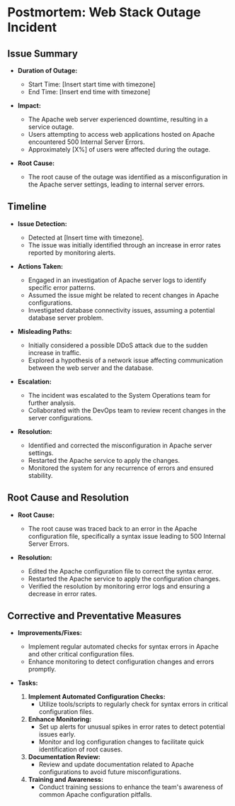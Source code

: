 # Postmortem: Web Stack Outage Incident

## Issue Summary

- **Duration of Outage:**
  - Start Time: [Insert start time with timezone]
  - End Time: [Insert end time with timezone]

- **Impact:**
  - The Apache web server experienced downtime, resulting in a service outage.
  - Users attempting to access web applications hosted on Apache encountered 500 Internal Server Errors.
  - Approximately [X%] of users were affected during the outage.

- **Root Cause:**
  - The root cause of the outage was identified as a misconfiguration in the Apache server settings, leading to internal server errors.

## Timeline

- **Issue Detection:**
  - Detected at [Insert time with timezone].
  - The issue was initially identified through an increase in error rates reported by monitoring alerts.

- **Actions Taken:**
  - Engaged in an investigation of Apache server logs to identify specific error patterns.
  - Assumed the issue might be related to recent changes in Apache configurations.
  - Investigated database connectivity issues, assuming a potential database server problem.

- **Misleading Paths:**
  - Initially considered a possible DDoS attack due to the sudden increase in traffic.
  - Explored a hypothesis of a network issue affecting communication between the web server and the database.

- **Escalation:**
  - The incident was escalated to the System Operations team for further analysis.
  - Collaborated with the DevOps team to review recent changes in the server configurations.

- **Resolution:**
  - Identified and corrected the misconfiguration in Apache server settings.
  - Restarted the Apache service to apply the changes.
  - Monitored the system for any recurrence of errors and ensured stability.

## Root Cause and Resolution

- **Root Cause:**
  - The root cause was traced back to an error in the Apache configuration file, specifically a syntax issue leading to 500 Internal Server Errors.

- **Resolution:**
  - Edited the Apache configuration file to correct the syntax error.
  - Restarted the Apache service to apply the configuration changes.
  - Verified the resolution by monitoring error logs and ensuring a decrease in error rates.

## Corrective and Preventative Measures

- **Improvements/Fixes:**
  - Implement regular automated checks for syntax errors in Apache and other critical configuration files.
  - Enhance monitoring to detect configuration changes and errors promptly.

- **Tasks:**
  1. **Implement Automated Configuration Checks:**
      - Utilize tools/scripts to regularly check for syntax errors in critical configuration files.
  2. **Enhance Monitoring:**
      - Set up alerts for unusual spikes in error rates to detect potential issues early.
      - Monitor and log configuration changes to facilitate quick identification of root causes.
  3. **Documentation Review:**
      - Review and update documentation related to Apache configurations to avoid future misconfigurations.
  4. **Training and Awareness:**
      - Conduct training sessions to enhance the team's awareness of common Apache configuration pitfalls.

